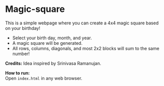 # Magic-square
This is a simple webpage where you can create a 4x4 magic square based on your birthday!

- Select your birth day, month, and year.
- A magic square will be generated.
- All rows, columns, diagonals, and most 2x2 blocks will sum to the same number!

**Credits:** Idea inspired by Srinivasa Ramanujan.

**How to run:**  
Open `index.html` in any web browser.

